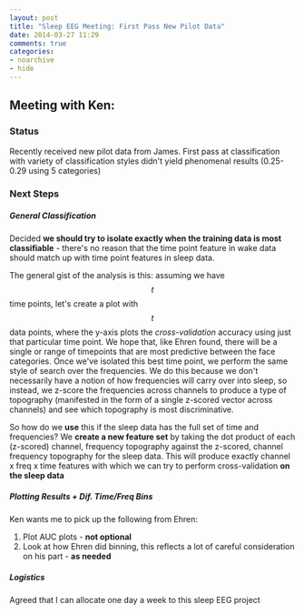 ```yaml
---
layout: post
title: "Sleep EEG Meeting: First Pass New Pilot Data"
date: 2014-03-27 11:29
comments: true
categories: 
- noarchive 
- hide 
---
```


## Meeting with Ken:

### Status
Recently received new pilot data from James.  First pass at classification with variety of classification styles didn't yield phenomenal results (0.25-0.29 using 5 categories)

### Next Steps  
  
##### General Classification
Decided __we should try to isolate exactly when the training data is most classifiable__ - there's no reason that the time point feature in wake data should match up with time point features
in sleep data.  
  
The general gist of the analysis is this: assuming we have $$t$$ time points, let's create a plot with $$ t $$ data points, where the y-axis plots the _cross-validation_ accuracy using just that particular time point.  We hope that, like Ehren found, there will be a single or range of timepoints that are most predictive between the face categories.  Once we've isolated this best time point, we perform the same style of search over the frequencies.  We do this because we don't necessarily have a notion of how frequencies will carry over into sleep, so instead, we z-score the frequencies across channels to produce a type of topography (manifested in the form of a single z-scored vector across channels) and see which topography is most discriminative.  
    
  So how do we __use__ this if the sleep data has the full set of time and frequencies?  We __create a new feature set__ by taking the dot product of each (z-scored) channel, frequency topography against the z-scored, channel frequency  topography for the sleep data.  This will produce exactly channel x freq x time features with which we can try to perform cross-validation __on the sleep data__
  
##### Plotting Results + Dif. Time/Freq Bins
Ken wants me to pick up the following from Ehren:   
1. Plot AUC plots - __not optional__  
2. Look at how Ehren did binning, this reflects a lot of careful consideration on his part  - __as needed__  
   
##### Logistics
Agreed that I can allocate one day a week to this sleep EEG project
